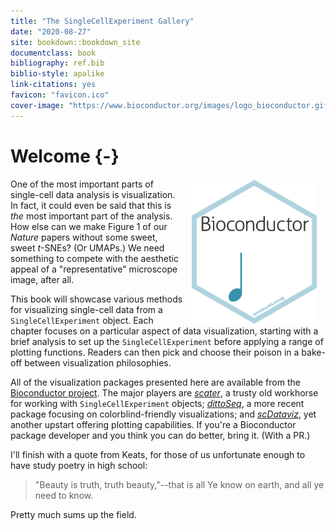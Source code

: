 ```yaml
--- 
title: "The SingleCellExperiment Gallery"
date: "2020-08-27"
site: bookdown::bookdown_site
documentclass: book
bibliography: ref.bib
biblio-style: apalike
link-citations: yes
favicon: "favicon.ico"
cover-image: "https://www.bioconductor.org/images/logo_bioconductor.gif"
---
```




# Welcome {-}

<a href="https://bioconductor.org"><img src="https://github.com/Bioconductor/BiocStickers/raw/master/Bioconductor/Bioconductor-serial.gif" width="200" alt="Bioconductor Sticker" align="right" style="margin: 0 1em 0 1em" /></a> 

One of the most important parts of single-cell data analysis is visualization.
In fact, it could even be said that this is _the_ most important part of the analysis.
How else can we make Figure 1 of our _Nature_ papers without some sweet, sweet $t$-SNEs? (Or UMAPs.)
We need something to compete with the aesthetic appeal of a "representative" microscope image, after all.

This book will showcase various methods for visualizing single-cell data from a `SingleCellExperiment` object.
Each chapter focuses on a particular aspect of data visualization, 
starting with a brief analysis to set up the `SingleCellExperiment` before applying a range of plotting functions.
Readers can then pick and choose their poison in a bake-off between visualization philosophies.

All of the visualization packages presented here are available from the [Bioconductor project](https://bioconductor.org).
The major players are *[scater](https://bioconductor.org/packages/3.12/scater)*, a trusty old workhorse for working with `SingleCellExperiment` objects;
*[dittoSeq](https://bioconductor.org/packages/3.12/dittoSeq)*, a more recent package focusing on colorblind-friendly visualizations;
and *[scDataviz](https://bioconductor.org/packages/3.12/scDataviz)*, yet another upstart offering plotting capabilities.
If you're a Bioconductor package developer and you think you can do better, bring it. (With a PR.)

I'll finish with a quote from Keats, for those of us unfortunate enough to have study poetry in high school:

> "Beauty is truth, truth beauty,"--that is all Ye know on earth, and all ye need to know.

Pretty much sums up the field.

